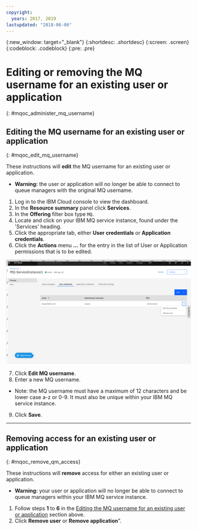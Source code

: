 ```yaml
---
copyright:
  years: 2017, 2019
lastupdated: "2018-06-06"
---
```


{:new_window: target="_blank"}
{:shortdesc: .shortdesc}
{:screen: .screen}
{:codeblock: .codeblock}
{:pre: .pre}

# Editing or removing the MQ username for an existing user or application
{: #mqoc_administer_mq_username}


## Editing the MQ username for an existing user or application
{: #mqoc_edit_mq_username}

These instructions will **edit** the MQ username for an existing user or application.
  * **Warning:** the user or application will no longer be able to connect to queue managers with the original MQ username.

1. Log in to the IBM Cloud console to view the dashboard.
2. In the **Resource summary** panel click **Services**.
3. In the **Offering** filter box type `MQ`.
4. Locate and click on your IBM MQ service instance, found under the 'Services' heading.
5. Click the appropriate tab, either **User credentials** or **Application credentials**.
6. Click the **Actions** menu **...** for the entry in the list of User or Application permissions that is to be edited.

 ![Image showing the location of the action button](./images/mqoc_admin_access_action_button.png)

7. Click **Edit MQ username**.
8. Enter a new MQ username.
  * Note: the MQ username must have a maximum of 12 characters and be lower case a-z or 0-9.  It must also be unique within your IBM MQ service instance.
9. Click **Save**.

---

## Removing access for an existing user or application
{: #mqoc_remove_qm_access}

These instructions will **remove** access for either an existing user or application.
  * **Warning:** your user or application will no longer be able to connect to queue managers within your IBM MQ service instance.

1. Follow steps **1** to **6** in the [Editing the MQ username for an existing user or application](#mqoc_edit_mq_username) section above.
2. Click **Remove user** or **Remove application**".
